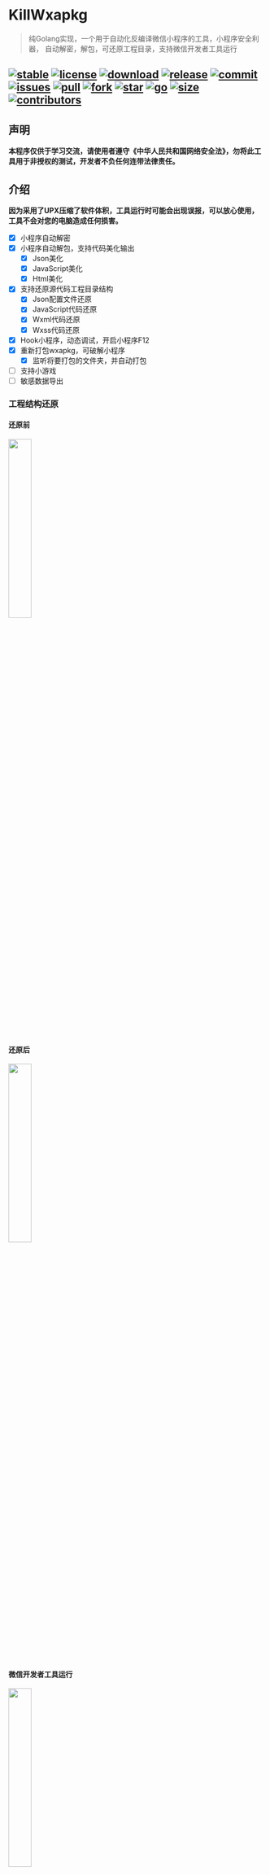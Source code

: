 # KillWxapkg

> 纯Golang实现，一个用于自动化反编译微信小程序的工具，小程序安全利器，
> 自动解密，解包，可还原工程目录，支持微信开发者工具运行

[![stable](https://img.shields.io/badge/stable-stable-green.svg)](https://github.com/Ackites/KillWxapkg)
[![license](https://img.shields.io/github/license/Ackites/KillWxapkg)]()
[![download](https://img.shields.io/github/downloads/Ackites/KillWxapkg/total)]()
[![release](https://img.shields.io/github/v/release/Ackites/KillWxapkg)]()
[![commit](https://img.shields.io/github/last-commit/Ackites/KillWxapkg)]()
[![issues](https://img.shields.io/github/issues/Ackites/KillWxapkg)]()
[![pull](https://img.shields.io/github/issues-pr/Ackites/KillWxapkg)]()
[![fork](https://img.shields.io/github/forks/Ackites/KillWxapkg)]()
[![star](https://img.shields.io/github/stars/Ackites/KillWxapkg)]()
[![go](https://img.shields.io/github/go-mod/go-version/Ackites/KillWxapkg)]()
[![size](https://img.shields.io/github/repo-size/Ackites/KillWxapkg)]()
[![contributors](https://img.shields.io/github/contributors/Ackites/KillWxapkg)]()
------------------
## 声明

**本程序仅供于学习交流，请使用者遵守《中华人民共和国网络安全法》，勿将此工具用于非授权的测试，开发者不负任何连带法律责任。**

## 介绍

**因为采用了UPX压缩了软件体积，工具运行时可能会出现误报，可以放心使用，工具不会对您的电脑造成任何损害。**

- [x] 小程序自动解密
- [x] 小程序自动解包，支持代码美化输出
  - [x] Json美化
  - [x] JavaScript美化
  - [x] Html美化
- [x] 支持还原源代码工程目录结构
  - [x] Json配置文件还原
  - [x] JavaScript代码还原
  - [x] Wxml代码还原
  - [x] Wxss代码还原
- [x] Hook小程序，动态调试，开启小程序F12
- [x] 重新打包wxapkg，可破解小程序
  - [x] 监听将要打包的文件夹，并自动打包
- [ ] 支持小游戏
- [ ] 敏感数据导出

### 工程结构还原

#### 还原前

<img src="./images/img4.png" width="30%">

#### 还原后

<img src="./images/img5.png" width="30%">

#### 微信开发者工具运行

<img src="./images/img6.png" width="30%">

### Hook支持版本列表

| 小程序版本    |
|----------|
| 9185_x64 |
| 9129_x64 |
| 9115_x64 |
| 8555_x64 |
| 9105_x64 |
| 8555_x64 |
| 9079_x64 |
| 8531_x64 |
| 8529_x64 |
| 8519_x64 |
| 8501_x64 |
| 8461_x64 |
| 8447_x64 |

#### 如何查看当前运行版本？

<img src="./images/img7.png" width="30%">
<img src="./images/img8.png" width="30%">

#### 开启小程序F12

> 运行前先启动微信（建议小号，有被封号风险）

**运行✅**

```shell
<本程序> -hook
 ```

<img src="./images/img9.jpg" width="60%">

### 重新打包运行，可破解小程序

```shell
<本程序> -repack=<输入目录> [-out=<输出目录或文件>] [-watch]
 ```

<img src="./images/img10.png" width="30%">

#### 效果示例

**修改前**

<img src="./images/img11.png" width="30%">

**修改后**

<img src="./images/img12.png" width="30%">

## 安装

- 下载最新版本的[release](https://github.com/Ackites/KillWxapkg/releases)包
- 自行编译
  ```shell
  # 克隆项目
  git clone https://github.com/Ackites/KillWxapkg.git
  
  # 进入项目目录
  cd ./KillWxapkg
  
  # 下载依赖
  go mod tidy
  
  # 编译
  go build
  ```

## 用法

> -id=<输入AppID> -in=<输入文件1,输入文件2> 或 -in=<输入目录> -out=<输出目录> 
> [-ext=<文件后缀>] [-restore] [-pretty] [-noClean] [-help] [-hook] [-save] [-repack=<输入目录>] [-watch]

### 参数说明
- `-id string`
    - 微信小程序的AppID
    - 包已解密，可不指定
    - 例：-id=wx7627e1630485288d
- `-in string`
    - 输入文件路径（多个文件用逗号分隔）或输入目录路径
    - 自动检测，已解密的包，自动解包，未解密的包，自动解密后解包
    - 解密后的包会保存到输入目录下以AppID命名的文件夹
    - 例：-in="app.wxpkg,app1.wxapkg"
    - 例：-in="C:\Users\mi\Desktop\Applet\64"
- `-out string`
    -  输出目录路径（如果未指定，则默认保存到输入目录下以AppID命名的文件夹）
- `-restore`
    -  是否还原源代码工程目录结构，默认不还原
- `-pretty`
    - 是否美化输出，默认不美化，美化需较长时间
- `-ext string`
    - 处理的文件后缀 (default ".wxapkg")
    - 例：-ext=.wxapkg
- `-noClean`
    - 是否清理反编译的中间文件，默认清理
- `-hook`
    - 是否Hook小程序，动态调试，开启F12，默认不Hook
    - **注意：目前仅支持Windows**
- `-save`
    - 是否保存解密后的文件，默认不保存
- `-repack string`
    - 重新打包目录路径
    - 例：-repack="C:\Users\mi\Desktop\Applet\64"
    - **注意：目前仅支持一次打包一个文件，同时仅支持未被解析的源文件（未使用-restore）**
- `-watch`
    - 是否监听将要打包的文件夹，并自动打包，默认不监听
- `-help`
    - 显示帮助信息

### 获取微信小程序AppID

<img src="./images/img2.png" width="70%">

#### 文件夹名即为AppID

<img src="./images/img3.png" width="70%">

进入文件夹下，即可找到.wxapkg文件


## Star History

[![Star History Chart](https://api.star-history.com/svg?repos=Ackites/KillWxapkg&type=Date)](https://star-history.com/#Ackites/KillWxapkg&Date)